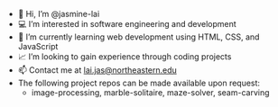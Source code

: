 - 👋 Hi, I’m @jasmine-lai
- 💻 I’m interested in software engineering and development
- 🌱 I’m currently learning web development using HTML, CSS, and JavaScript
- 📈 I’m looking to gain experience through coding projects
- 📫 Contact me at lai.jas@northeastern.edu
- The following project repos can be made available upon request:
    - image-processing, marble-solitaire, maze-solver, seam-carving

<!---
jasmine-lai/jasmine-lai is a ✨ special ✨ repository because its `README.md` (this file) appears on your GitHub profile.
You can click the Preview link to take a look at your changes.
--->
